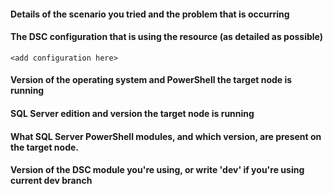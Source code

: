 <!--
    Your feedback and support is greatly appreciated, thanks for contributing!

    ISSUE TITLE:
    Please prefix the issue title with the resource name, i.e.
    'SqlSetup: Short description of my issue'

    ISSUE DESCRIPTION (this template):
    Please provide information regarding your issue under each header below.
    PLEASE KEEP THE HEADERS. Write N/A under any headers that don't apply to your issue.

    You may remove this and the other comments, but again, please keep the headers.

    Note: If you are running the old xSQLServer resource module, then please make sure
    the problem is reproducible in the new SqlServerDsc resource module.

    If you like to contribute more please feel free to read the contributing section
    at https://github.com/PowerShell/SQLServerDsc#contributing.
-->
#### Details of the scenario you tried and the problem that is occurring

#### The DSC configuration that is using the resource (as detailed as possible)
```
<add configuration here>
```

#### Version of the operating system and PowerShell the target node is running
<!--
    To help with this information, please run this command:
    Get-CimInstance -ClassName 'Win32_OperatingSystem' | ft Caption,OSArchitecture,Version,MUILanguages,{$PSVersionTable.PSVersion}
-->

#### SQL Server edition and version the target node is running
<!--
    To help with this information, please run the below commands:
    $registryPath = 'HKLM:\SOFTWARE\Microsoft\Microsoft SQL Server'
    $sqlInstance = (Get-ItemProperty -Path $registryPath -ErrorAction 'SilentlyContinue').InstalledInstances
    $sqlInstance | ForEach-Object -Process {
        $instanceId = (Get-ItemProperty "$registryPath\Instance Names\SQL" -ErrorAction 'SilentlyContinue').$_
        (Get-ItemProperty "$registryPath\$instanceId\Setup" -ErrorAction 'SilentlyContinue') | fl Edition,Version, Language
    }
-->

#### What SQL Server PowerShell modules, and which version, are present on the target node.
<!--
    To help with this information, please run this command:
    Get-Module -Name '*sql*' -ListAvailable | ? Name -ne 'SqlServerDsc' | ft Name,Version,Path
-->

#### Version of the DSC module you're using, or write 'dev' if you're using current dev branch
<!--
    To help with this information, please run this command:
    Get-Module -Name 'SqlServerDsc' -ListAvailable | ft Name,Version,Path
-->
